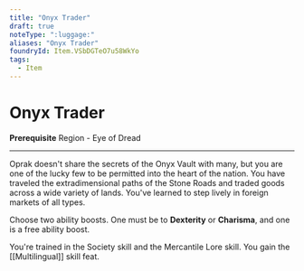 ```yaml
---
title: "Onyx Trader"
draft: true
noteType: ":luggage:"
aliases: "Onyx Trader"
foundryId: Item.VSbDGTeO7u58WkYo
tags:
  - Item
---
```


# Onyx Trader

**Prerequisite** Region - Eye of Dread

* * *

Oprak doesn't share the secrets of the Onyx Vault with many, but you are one of the lucky few to be permitted into the heart of the nation. You have traveled the extradimensional paths of the Stone Roads and traded goods across a wide variety of lands. You've learned to step lively in foreign markets of all types.

Choose two ability boosts. One must be to **Dexterity** or **Charisma**, and one is a free ability boost.

You're trained in the Society skill and the Mercantile Lore skill. You gain the [[Multilingual]] skill feat.
